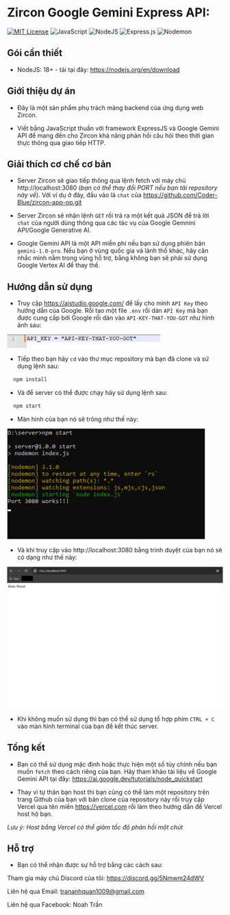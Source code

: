 # Zircon Google Gemini Express API:
[![MIT License](https://img.shields.io/badge/License-MIT-green.svg)](https://github.com/Coder-Blue/server-gemini-zircon/blob/main/LICENSE)
![JavaScript](https://img.shields.io/badge/javascript-%23323330.svg?style=for-the-badge&logo=javascript&logoColor=%23F7DF1E)
![NodeJS](https://img.shields.io/badge/node.js-6DA55F?style=for-the-badge&logo=node.js&logoColor=white)
![Express.js](https://img.shields.io/badge/express.js-%23404d59.svg?style=for-the-badge&logo=express&logoColor=%2361DAFB)
![Nodemon](https://img.shields.io/badge/NODEMON-%23323330.svg?style=for-the-badge&logo=nodemon&logoColor=%BBDEAD)

## Gói cần thiết
- NodeJS: 18+ - tải tại đây: https://nodejs.org/en/download

## Giới thiệu dự án
- Đây là một sản phẩm phụ trách mảng backend của ứng dụng web Zircon.

- Viết bằng JavaScript thuần với framework ExpressJS và Google Gemini API để mang đến cho Zircon khả năng phản hồi câu hỏi theo thời gian thực thông qua giao tiếp HTTP.

## Giải thích cơ chế cơ bản
- Server Zircon sẽ giao tiếp thông qua lệnh fetch với máy chủ http://localhost:3080 (*bạn có thể thay đổi PORT nếu bạn tải repository này về*). Với ví dụ ở đây, đầu vào là `chat` của https://github.com/Coder-Blue/zircon-app-op.git 

- Server Zircon sẽ nhận lệnh `GET` rồi trả ra một kết quả JSON để trả lời `chat` của người dùng thông qua các tác vụ của Google Gemnini API/Google Generative AI.

- Google Gemini API là một API miễn phí nếu bạn sử dụng phiên bản `gemini-1.0-pro`. Nếu bạn ở vùng quốc gia và lãnh thổ khác, hãy cân nhắc mình nằm trong vùng hỗ trợ, bằng không bạn sẽ phải sử dụng Google Vertex AI để thay thế.

## Hướng dẫn sử dụng
- Truy cập https://aistudio.google.com/ để lấy cho mình `API Key` theo hướng dẫn của Google. Rồi tạo một file `.env` rồi dán `API Key` mà bạn được cung cấp bởi Google rồi dán vào `API-KEY-THAT-YOU-GOT` như hình ảnh sau:

![APIScreenshot](https://github.com/Coder-Blue/server-gemini-zircon/blob/main/screenshots/SC1.png?raw=true)

- Tiếp theo bạn hãy `cd` vào thư mục repository mà bạn đã clone và sử dụng lệnh sau:
```bash
  npm install
```
- Và để server có thể được chạy hãy sử dụng lệnh sau:
```bash
  npm start
```
- Màn hình của bạn nó sẽ trông như thế này:

![NPMSTART](https://github.com/Coder-Blue/server-gemini-zircon/blob/main/screenshots/SC3.png?raw=true)

- Và khi truy cập vào http://localhost:3080 bằng trình duyệt của bạn nó sẽ có dạng như thế này:

![BROWSER](https://github.com/Coder-Blue/server-gemini-zircon/blob/main/screenshots/SC2.png?raw=true)

- Khi không muốn sử dụng thì bạn có thể sử dụng tổ hợp phím `CTRL + C` vào màn hình terminal của bạn để kết thúc server.

## Tổng kết
- Bạn có thể sử dụng mặc định hoặc thực hiện một số tùy chỉnh nếu bạn muốn `fetch` theo cách riêng của bạn. Hãy tham khảo tài liệu về Google Gemini API tại đây: https://ai.google.dev/tutorials/node_quickstart

- Thay vì tự thân bạn host thì bạn cũng có thể làm một repository trên trang Github của bạn với bản clone của repository này rồi truy cập Vercel qua tên miền https://vercel.com rồi làm theo hướng dẫn để Vercel host hộ bạn. 

*Lưu ý: Host bằng Vercel có thể giảm tốc độ phản hồi một chút*

## Hỗ trợ
- Bạn có thể nhận được sự hỗ trợ bằng các cách sau:

Tham gia máy chủ Discord của tôi: https://discord.gg/5Nmwm24dWV

Liên hệ qua Email: trananhquan1009@gmail.com

Liên hệ qua Facebook: Noah Trần